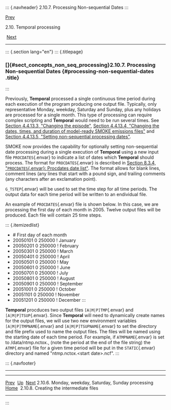 ::: {.navheader}
2.10.7. Processing Non-sequential Dates
:::

[Prev](ch02s10s06.html) 

2.10. Temporal processing

 [Next](ch02s10s08.html)

------------------------------------------------------------------------

::: {.section lang="en"}
::: {.titlepage}
<div>

<div>

### []{#sect_concepts_non_seq_processing}2.10.7. Processing Non-sequential Dates {#processing-non-sequential-dates .title}

</div>

</div>
:::

Previously, **Temporal** processed a single continuous time period
during each execution of the program producing one output file.
Typically, only representative Monday, weekday, Saturday and Sunday,
plus any holidays are processed for a single month. This type of
processing can require complex scripting and **Temporal** would need to
be run several times. See [Section 4.4.13.3, "Changing the
episode"](ch04s04s13.html#sect_scripts_change_episode "4.4.13.3. Changing the episode"),
[Section 4.4.13.4, "Changing the dates, times, and duration of
model-ready SMOKE emissions
files"](ch04s04s13.html#sect_scripts_duration_output "4.4.13.4. Changing the dates, times, and duration of model-ready SMOKE emissions files")
and [Section 4.4.13.5, "Setting non-sequential processing
dates"](ch04s04s13.html#sect_scripts_non_seq_dates "4.4.13.5. Setting non-sequential processing dates").

SMOKE now provides the capability for optionally setting non-sequential
date processing during a single execution of **Temporal** using a new
input file `PROCDATES`{.envar} to indicate a list of dates which
**Temporal** should process. The format for `PROCDATES`{.envar} is
described in [Section 8.3.4, "`PROCDATES`{.envar}: Procdates date
list"](ch08s03s04.html "8.3.4. PROCDATES: Procdates date list"). The
format allows for blank lines, comment lines (any lines that start with
a pound sign, and trailing comments (any characters after an exclamation
point).

`G_TSTEP`{.envar} will be used to set the time step for all time
periods. The output data for each time period will be written to an
endividual file.

An example of `PROCDATES`{.envar} file is shown below. In this case, we
are processing the first day of each month in 2005. Twelve output files
will be produced. Each file will contain 25 time steps.

::: {.itemizedlist}
-   \# First day of each month
-   20050101 0 250000 ! January
-   20050201 0 250000 ! February
-   20050301 0 250000 ! March
-   20050401 0 250000 ! April
-   20050501 0 250000 ! May
-   20050601 0 250000 ! June
-   20050701 0 250000 ! July
-   20050801 0 250000 ! August
-   20050901 0 250000 ! September
-   20051001 0 250000 ! October
-   20051101 0 250000 ! November
-   20051201 0 250000 ! December
:::

**Temporal** procduces two output files `[A|M|P]TMP`{.envar} and
`[A|M|P]TSUP`{.envar}. Since **Temporal** will need to dynamically
create names for the output files, we will use two new environment
variables `[A|M|P]TMPNAME`{.envar} and `[A|M|P]TSUPNAME`{.envar} to set
the directory and file prefix used to name the output files. The files
will be named using the starting date of each time period. For example,
if `ATMPNAME`{.envar} is set to /data/ntmp.nctox., (note the period at
the end of the file string) the `ATMP`{.envar} file for a given time
period will be put in the `STATIC`{.envar} directory and named
\"ntmp.nctox.\<start date\>.ncf\".
:::

::: {.navfooter}

------------------------------------------------------------------------

  ------------------------------------------------------- -------------------- ------------------------------------------
  [Prev](ch02s10s06.html)                                  [Up](ch02s10.html)                     [Next](ch02s10s08.html)
  2.10.6. Monday, weekday, Saturday, Sunday processing     [Home](index.html)     2.10.8. Creating the intermediate files
  ------------------------------------------------------- -------------------- ------------------------------------------
:::
